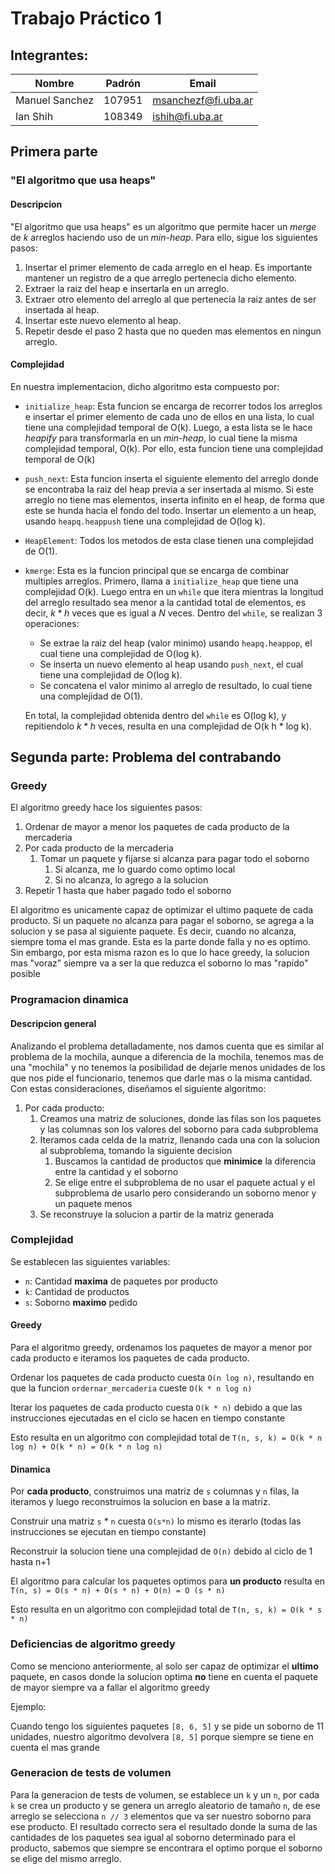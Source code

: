 # Trabajo Práctico 1

## Integrantes:

| Nombre         | Padrón | Email               |
| -------------- | ------ | ------------------- |
| Manuel Sanchez | 107951 | msanchezf@fi.uba.ar |
| Ian Shih       | 108349 | ishih@fi.uba.ar     |

## Primera parte

### "El algoritmo que usa heaps"

#### Descripcion

"El algoritmo que usa heaps" es un algoritmo que permite hacer un _merge_ de $k$ arreglos haciendo uso de un _min-heap_.
Para ello, sigue los siguientes pasos:

1. Insertar el primer elemento de cada arreglo en el heap. Es importante mantener un registro de a que arreglo
   pertenecia dicho elemento.
2. Extraer la raiz del heap e insertarla en un arreglo.
3. Extraer otro elemento del arreglo al que pertenecía la raiz antes de ser insertada al heap.
4. Insertar este nuevo elemento al heap.
5. Repetir desde el paso 2 hasta que no queden mas elementos en ningun arreglo.

#### Complejidad

En nuestra implementacion, dicho algoritmo esta compuesto por:

- `initialize_heap`: Esta funcion se encarga de recorrer todos los arreglos e insertar el primer elemento de cada uno de
  ellos en una lista, lo cual tiene una complejidad temporal de O(k). Luego, a esta lista se le hace _heapify_ para
  transformarla en un _min-heap_, lo cual tiene la misma complejidad temporal, O(k). Por ello, esta funcion tiene una
  complejidad temporal de O(k)
- `push_next`: Esta funcion inserta el siguiente elemento del arreglo donde se encontraba la raiz del heap previa a ser
  insertada al mismo. Si este arreglo no tiene mas elementos, inserta infinito en el heap, de forma que este se hunda
  hacia el fondo del todo. Insertar un elemento a un heap, usando `heapq.heappush` tiene una complejidad de O(log k).
- `HeapElement`: Todos los metodos de esta clase tienen una complejidad de O(1).
- `kmerge`: Esta es la funcion principal que se encarga de combinar multiples arreglos. Primero, llama
  a `initialize_heap` que tiene una complejidad O(k). Luego entra en un `while` que itera mientras la longitud del
  arreglo resultado sea menor a la cantidad total de elementos, es decir, $k*h$ veces que es igual a $N$ veces. Dentro
  del `while`, se realizan 3 operaciones:

    - Se extrae la raiz del heap (valor minimo) usando `heapq.heappop`, el cual tiene una complejidad de O(log k).
    - Se inserta un nuevo elemento al heap usando `push_next`, el cual tiene una complejidad de O(log k).
    - Se concatena el valor minimo al arreglo de resultado, lo cual tiene una complejidad de O(1).

  En total, la complejidad obtenida dentro del `while` es O(log k), y repitiendolo $k*h$ veces, resulta en una
  complejidad de O(k h \* log k).

## Segunda parte: Problema del contrabando

### Greedy

El algoritmo greedy hace los siguientes pasos:

1. Ordenar de mayor a menor los paquetes de cada producto de la mercaderia
2. Por cada producto de la mercaderia
    1. Tomar un paquete y fijarse si alcanza para pagar todo el soborno
        1. Si alcanza, me lo guardo como optimo local
        2. Si no alcanza, lo agrego a la solucion
3. Repetir 1 hasta que haber pagado todo el soborno

El algoritmo es unicamente capaz de optimizar el ultimo paquete de cada producto. Si un paquete no alcanza para pagar el
soborno, se agrega a la solucion y se pasa al siguiente paquete. Es decir, cuando no alcanza, siempre toma el mas
grande. Esta es la parte donde falla y no es optimo. Sin embargo, por esta misma razon es lo que lo hace greedy, la
solucion mas "voraz" siempre va a ser la que reduzca el soborno lo mas "rapido" posible

### Programacion dinamica

#### Descripcion general

Analizando el problema detalladamente, nos damos cuenta que es similar al problema de la mochila, aunque a diferencia de
la mochila, tenemos mas de una "mochila" y no tenemos la posibilidad de dejarle menos unidades de los que nos pide el
funcionario, tenemos que darle mas o la misma cantidad. Con estas consideraciones, diseñamos el siguiente algoritmo:

1. Por cada producto:
    1. Creamos una matriz de soluciones, donde las filas son los paquetes y las columnas son los valores del soborno
       para cada subproblema
    2. Iteramos cada celda de la matriz, llenando cada una con la solucion al subproblema, tomando la siguiente decision
        1. Buscamos la cantidad de productos que **minimice** la diferencia entre la cantidad y el soborno
        2. Se elige entre el subproblema de no usar el paquete actual y el subproblema de usarlo pero considerando un
           soborno menor y un paquete menos
    3. Se reconstruye la solucion a partir de la matriz generada

### Complejidad

Se establecen las siguientes variables:

* `n`: Cantidad **maxima** de paquetes por producto
* `k`: Cantidad de productos
* `s`: Soborno **maximo** pedido

#### Greedy

Para el algoritmo greedy, ordenamos los paquetes de mayor a menor por cada producto e iteramos los paquetes de cada
producto.

Ordenar los paquetes de cada producto cuesta `O(n log n)`, resultando en que la funcion `ordernar_mercaderia`
cueste `O(k * n log n)`

Iterar los paquetes de cada producto cuesta `O(k * n)` debido a que las instrucciones ejecutadas en el ciclo se hacen en
tiempo constante

Esto resulta en un algoritmo con complejidad total de `T(n, s, k) = O(k * n log n) + O(k * n) = O(k * n log n)`

#### Dinamica

Por **cada producto**, construimos una matriz de `s` columnas y `n` filas, la iteramos y luego reconstruimos la solucion
en base a la matriz.

Construir una matriz `s` * `n` cuesta `O(s*n)` lo mismo es iterarlo (todas las instrucciones se ejecutan en tiempo
constante)

Reconstruir la solucion tiene una complejidad de `O(n)` debido al ciclo de 1 hasta n+1

El algoritmo para calcular los paquetes optimos para **un producto** resulta
en `T(n, s) = O(s * n) + O(s * n) + O(n) = O (s * n)`

Esto resulta en un algoritmo con complejidad total de `T(n, s, k) = O(k * s * n)`

### Deficiencias de algoritmo greedy

Como se menciono anteriormente, al solo ser capaz de optimizar el **ultimo** paquete, en casos donde la solucion
optima **no** tiene en cuenta el paquete de mayor siempre va a fallar el algoritmo greedy

Ejemplo:

Cuando tengo los siguientes paquetes `[8, 6, 5]` y se pide un soborno de 11 unidades, nuestro algoritmo
devolvera `[8, 5]`
porque siempre se tiene en cuenta el mas grande

### Generacion de tests de volumen

Para la generacion de tests de volumen, se establece un `k` y un `n`, por cada `k` se crea un producto y se genera un
arreglo aleatorio de tamaño `n`, de ese arreglo se selecciona `n // 3` elementos que va ser nuestro soborno para ese
producto. El resultado correcto sera el resultado donde la suma de las cantidades de los paquetes sea igual al soborno
determinado para el producto, sabemos que siempre se encontrara el optimo porque el soborno se elige del mismo arreglo.